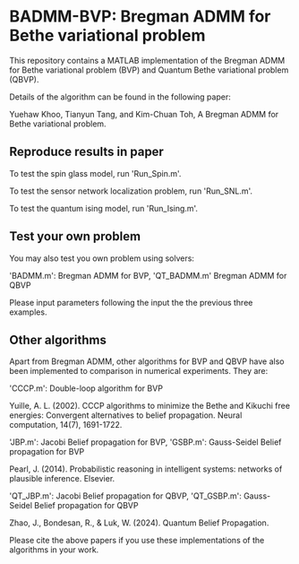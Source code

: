 # BADMM-BVP: Bregman ADMM for Bethe variational problem

This repository contains a MATLAB implementation of the Bregman ADMM for Bethe variational problem (BVP) and Quantum Bethe variational problem (QBVP).

Details of the algorithm can be found in the following paper:  

Yuehaw Khoo, Tianyun Tang, and Kim-Chuan Toh, A Bregman ADMM for Bethe variational problem. 

## Reproduce results in paper

To test the spin glass model, run 'Run_Spin.m'. 

To test the sensor network localization problem, run 'Run_SNL.m'.

To test the quantum ising model, run 'Run_Ising.m'.

## Test your own problem

You may also test you own problem using solvers:

'BADMM.m': Bregman ADMM for BVP, 'QT_BADMM.m' Bregman ADMM for QBVP

Please input parameters following the input the the previous three examples.

## Other algorithms

Apart from Bregman ADMM, other algorithms for BVP and QBVP have also been implemented to comparison in numerical experiments. They are:

'CCCP.m': Double-loop algorithm for BVP

Yuille, A. L. (2002). CCCP algorithms to minimize the Bethe and Kikuchi free energies: Convergent alternatives to belief propagation. Neural computation, 14(7), 1691-1722.

'JBP.m': Jacobi Belief propagation for BVP, 'GSBP.m': Gauss-Seidel Belief propagation for BVP

Pearl, J. (2014). Probabilistic reasoning in intelligent systems: networks of plausible inference. Elsevier.

'QT_JBP.m': Jacobi Belief propagation for QBVP, 'QT_GSBP.m': Gauss-Seidel Belief propagation for QBVP

Zhao, J., Bondesan, R., & Luk, W. (2024). Quantum Belief Propagation.

Please cite the above papers if you use these implementations of the algorithms in your work.





